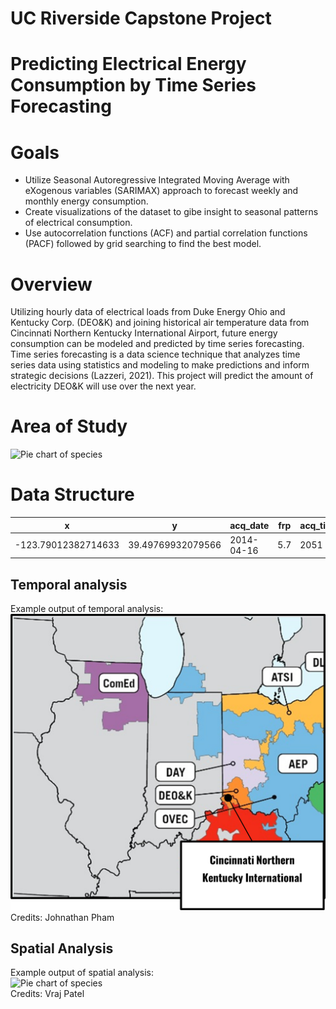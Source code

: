 # UC Riverside Capstone Project


# Predicting Electrical Energy Consumption by Time Series Forecasting
 
# Goals
- Utilize Seasonal Autoregressive Integrated Moving Average with eXogenous variables (SARIMAX) approach to forecast weekly and monthly energy consumption.  
- Create visualizations of the dataset to gibe insight to seasonal patterns of electrical consumption.
- Use autocorrelation functions (ACF) and partial correlation functions (PACF) followed by grid searching to find the best model.

# Overview
Utilizing hourly data of electrical loads from Duke Energy Ohio and Kentucky Corp. (DEO&K) and joining historical air temperature data from Cincinnati Northern Kentucky International Airport, future energy consumption can be modeled and predicted by time series forecasting. Time series forecasting is a data science technique that analyzes time series data using statistics and modeling to make predictions and inform strategic decisions (Lazzeri, 2021). This project will predict the amount of electricity DEO&K will use over the next year.   

# Area of Study
![Pie chart of species](images/TemporalAnalysis.png) 

# Data Structure

|                  x|                 y|  acq_date| frp| acq_time|County|
|-------------------|------------------|----------|----|---------|------|
|-123.79012382714633| 39.49769932079566|2014-04-16| 5.7|     2051| 06045|

## Temporal analysis
Example output of temporal analysis:  
![Pie chart of species](images/AreaofStudy.png)  
Credits: Johnathan Pham

## Spatial Analysis
Example output of spatial analysis:  
![Pie chart of species](images/spatial_analysis100klegendsmall.png)  
Credits: Vraj Patel

